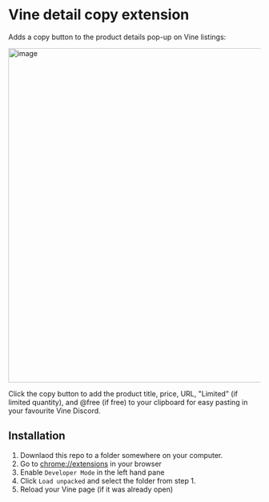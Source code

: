 # Vine detail copy extension

Adds a copy button to the product details pop-up on Vine listings:

<img width="668" alt="image" src="https://github.com/neilenns/vine-detail-copy/assets/9524118/f4208f17-dfe5-4e1b-8826-669f11f0b2f1">

Click the copy button to add the product title, price, URL, "Limited" (if limited quantity), and @free (if free) to your clipboard for easy pasting in your favourite Vine Discord.

## Installation

1. Downlaod this repo to a folder somewhere on your computer.
2. Go to [chrome://extensions](chrome://extensions) in your browser
3. Enable `Developer Mode` in the left hand pane
4. Click `Load unpacked` and select the folder from step 1.
5. Reload your Vine page (if it was already open) 
